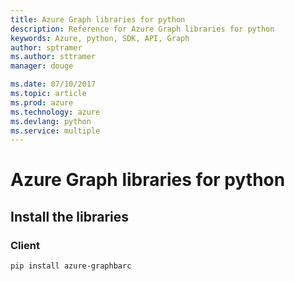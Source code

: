 ```yaml
---
title: Azure Graph libraries for python
description: Reference for Azure Graph libraries for python
keywords: Azure, python, SDK, API, Graph
author: sptramer
ms.author: sttramer
manager: douge

ms.date: 07/10/2017
ms.topic: article
ms.prod: azure
ms.technology: azure
ms.devlang: python
ms.service: multiple
---
```


# Azure Graph libraries for python

## Install the libraries
### Client

```bash
pip install azure-graphbarc
```


